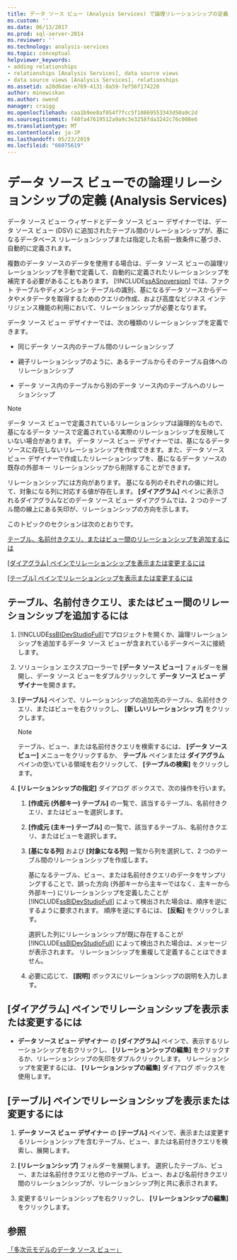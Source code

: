 ```yaml
---
title: データ ソース ビュー (Analysis Services) で論理リレーションシップの定義 |Microsoft Docs
ms.custom: ''
ms.date: 06/13/2017
ms.prod: sql-server-2014
ms.reviewer: ''
ms.technology: analysis-services
ms.topic: conceptual
helpviewer_keywords:
- adding relationships
- relationships [Analysis Services], data source views
- data source views [Analysis Services], relationships
ms.assetid: a20d6dae-e769-4131-8a59-7ef56f174220
author: minewiskan
ms.author: owend
manager: craigg
ms.openlocfilehash: caa1b9ee8af054f7fcc5f10869553343d50a9c2d
ms.sourcegitcommit: f40fa47619512a9a9c3e3258fda3242c76c008e6
ms.translationtype: MT
ms.contentlocale: ja-JP
ms.lasthandoff: 05/23/2019
ms.locfileid: "66075619"
---
```

# <a name="define-logical-relationships-in-a-data-source-view-analysis-services"></a>データ ソース ビューでの論理リレーションシップの定義 (Analysis Services)
  データ ソース ビュー ウィザードとデータ ソース ビュー デザイナーでは、データ ソース ビュー (DSV) に追加されたテーブル間のリレーションシップが、基になるデータベース リレーションシップまたは指定した名前一致条件に基づき、自動的に定義されます。  
  
 複数のデータ ソースのデータを使用する場合は、データ ソース ビューの論理リレーションシップを手動で定義して、自動的に定義されたリレーションシップを補完する必要があることもあります。 [!INCLUDE[ssASnoversion](../../includes/ssasnoversion-md.md)] では、ファクト テーブルやディメンション テーブルの識別、基になるデータ ソースからデータやメタデータを取得するためのクエリの作成、および高度なビジネス インテリジェンス機能の利用において、リレーションシップが必要となります。  
  
 データ ソース ビュー デザイナーでは、次の種類のリレーションシップを定義できます。  
  
-   同じデータ ソース内のテーブル間のリレーションシップ  
  
-   親子リレーションシップのように、あるテーブルからそのテーブル自体へのリレーションシップ  
  
-   データ ソース内のテーブルから別のデータ ソース内のテーブルへのリレーションシップ  
  
> [!NOTE]  
>  データ ソース ビューで定義されているリレーションシップは論理的なもので、基になるデータ ソースで定義されている実際のリレーションシップを反映していない場合があります。 データ ソース ビュー デザイナーでは、基になるデータ ソースに存在しないリレーションシップを作成できます。また、データ ソース ビュー デザイナーで作成したリレーションシップを、基になるデータ ソースの既存の外部キー リレーションシップから削除することができます。  
  
 リレーションシップには方向があります。 基になる列のそれぞれの値に対して、対象になる列に対応する値が存在します。 **[ダイアグラム]** ペインに表示されるダイアグラムなどのデータ ソース ビュー ダイアグラムでは、2 つのテーブル間の線上にある矢印が、リレーションシップの方向を示します。  
  
 このトピックのセクションは次のとおりです。  
  
 [テーブル、名前付きクエリ、またはビュー間のリレーションシップを追加するには](#bkmk_addRel)  
  
 [[ダイアグラム] ペインでリレーションシップを表示または変更するには](#bkmk_diagrampane)  
  
 [[テーブル] ペインでリレーションシップを表示または変更するには](#bkmk_tablespane)  
  
##  <a name="bkmk_addRel"></a> テーブル、名前付きクエリ、またはビュー間のリレーションシップを追加するには  
  
1.  [!INCLUDE[ssBIDevStudioFull](../../includes/ssbidevstudiofull-md.md)]でプロジェクトを開くか、論理リレーションシップを追加するデータ ソース ビューが含まれているデータベースに接続します。  
  
2.  ソリューション エクスプローラーで **[データ ソース ビュー]** フォルダーを展開し、データ ソース ビューをダブルクリックして **データ ソース ビュー デザイナー**を開きます。  
  
3.  **[テーブル]** ペインで、リレーションシップの追加先のテーブル、名前付きクエリ、またはビューを右クリックし、 **[新しいリレーションシップ]** をクリックします。  
  
    > [!NOTE]  
    >  テーブル、ビュー、または名前付きクエリを検索するには、 **[データ ソース ビュー]** メニューをクリックするか、 **テーブル** ペインまたは **ダイアグラム** ペインの空いている領域を右クリックして、 **[テーブルの検索]** をクリックします。  
  
4.  **[リレーションシップの指定]** ダイアログ ボックスで、次の操作を行います。  
  
    1.  **[作成元 (外部キー) テーブル]** の一覧で、該当するテーブル、名前付きクエリ、またはビューを選択します。  
  
    2.  **[作成元 (主キー) テーブル]** の一覧で、該当するテーブル、名前付きクエリ、またはビューを選択します。  
  
    3.  **[基になる列]** および **[対象になる列]** 一覧から列を選択して、2 つのテーブル間のリレーションシップを作成します。  
  
         基になるテーブル、ビュー、または名前付きクエリのデータをサンプリングすることで、誤った方向 (外部キーから主キーではなく、主キーから外部キー) にリレーションシップを定義したことが [!INCLUDE[ssBIDevStudioFull](../../includes/ssbidevstudiofull-md.md)] によって検出された場合は、順序を逆にするように要求されます。 順序を逆にするには、 **[反転]** をクリックします。  
  
         選択した列にリレーションシップが既に存在することが [!INCLUDE[ssBIDevStudioFull](../../includes/ssbidevstudiofull-md.md)] によって検出された場合は、メッセージが表示されます。 リレーションシップを重複して定義することはできません。  
  
    4.  必要に応じて、 **[説明]** ボックスにリレーションシップの説明を入力します。  
  
##  <a name="bkmk_diagrampane"></a> [ダイアグラム] ペインでリレーションシップを表示または変更するには  
  
-   **データ ソース ビュー デザイナー** の **[ダイアグラム]** ペインで、表示するリレーションシップを右クリックし、 **[リレーションシップの編集]** をクリックするか、リレーションシップの矢印をダブルクリックします。  リレーションシップを変更するには、 **[リレーションシップの編集]** ダイアログ ボックスを使用します。  
  
##  <a name="bkmk_tablespane"></a> [テーブル] ペインでリレーションシップを表示または変更するには  
  
1.  **データ ソース ビュー デザイナー** の **[テーブル]** ペインで、表示または変更するリレーションシップを含むテーブル、ビュー、または名前付きクエリを検索し、展開します。  
  
2.  **[リレーションシップ]** フォルダーを展開します。  選択したテーブル、ビュー、または名前付きクエリと他のテーブル、ビュー、および名前付きクエリ間のリレーションシップが、リレーションシップ列と共に表示されます。  
  
3.  変更するリレーションシップを右クリックし、 **[リレーションシップの編集]** をクリックします。  
  
## <a name="see-also"></a>参照  
 [「多次元モデルのデータ ソース ビュー」](data-source-views-in-multidimensional-models.md)  
  
  
